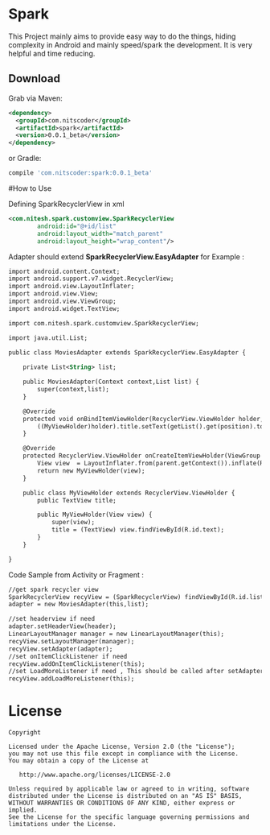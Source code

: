 # Spark
This Project mainly aims to provide easy way to do the things, hiding complexity in Android and mainly speed/spark the development. It is very helpful and time reducing.



Download
--------

Grab via Maven:
```xml
<dependency>
  <groupId>com.nitscoder</groupId>
  <artifactId>spark</artifactId>
  <version>0.0.1_beta</version>
</dependency>
```
or Gradle:
```groovy
compile 'com.nitscoder:spark:0.0.1_beta'
```
#How to Use

Defining SparkRecyclerView in xml
```xml
<com.nitesh.spark.customview.SparkRecyclerView
        android:id="@+id/list"
        android:layout_width="match_parent"
        android:layout_height="wrap_content"/>
```
Adapter should extend <b>SparkRecyclerView.EasyAdapter</b> for Example : 
 
```xml
import android.content.Context;
import android.support.v7.widget.RecyclerView;
import android.view.LayoutInflater;
import android.view.View;
import android.view.ViewGroup;
import android.widget.TextView;

import com.nitesh.spark.customview.SparkRecyclerView;

import java.util.List;

public class MoviesAdapter extends SparkRecyclerView.EasyAdapter {
 
    private List<String> list;

    public MoviesAdapter(Context context,List list) {
        super(context,list);
    }

    @Override
    protected void onBindItemViewHolder(RecyclerView.ViewHolder holder, int position) {
        ((MyViewHolder)holder).title.setText(getList().get(position).toString());
    }

    @Override
    protected RecyclerView.ViewHolder onCreateItemViewHolder(ViewGroup parent, int position) {
        View view  = LayoutInflater.from(parent.getContext()).inflate(R.layout.string_list_row,null);
        return new MyViewHolder(view);
    }

    public class MyViewHolder extends RecyclerView.ViewHolder {
        public TextView title;

        public MyViewHolder(View view) {
            super(view);
            title = (TextView) view.findViewById(R.id.text);
        }
    }

}
```
Code Sample from Activity or Fragment : 

```xml
//get spark recycler view
SparkRecyclerView recyView = (SparkRecyclerView) findViewById(R.id.list);
adapter = new MoviesAdapter(this,list);

//set headerview if need
adapter.setHeaderView(header);
LinearLayoutManager manager = new LinearLayoutManager(this);
recyView.setLayoutManager(manager);
recyView.setAdapter(adapter);
//set onItemClickListener if need
recyView.addOnItemClickListener(this);
//set LoadMoreListener if need , This should be called after setAdapter
recyView.addLoadMoreListener(this);
```
License
=======

    Copyright 

    Licensed under the Apache License, Version 2.0 (the "License");
    you may not use this file except in compliance with the License.
    You may obtain a copy of the License at

       http://www.apache.org/licenses/LICENSE-2.0

    Unless required by applicable law or agreed to in writing, software
    distributed under the License is distributed on an "AS IS" BASIS,
    WITHOUT WARRANTIES OR CONDITIONS OF ANY KIND, either express or implied.
    See the License for the specific language governing permissions and
    limitations under the License.

